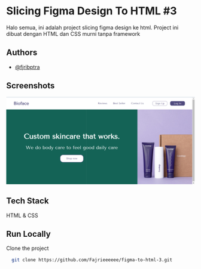 
# Slicing Figma Design To HTML #3

Halo semua, ini adalah project slicing figma design ke html. Project ini dibuat dengan HTML dan CSS murni tanpa framework

## Authors

- [@fjribptra](https://www.instagram.com/fjribptra)


## Screenshots

![App Screenshot](./assets/projects-4(2).png)


## Tech Stack

HTML & CSS


## Run Locally

Clone the project

```bash
  git clone https://github.com/Fajrieeeeee/figma-to-html-3.git
```


